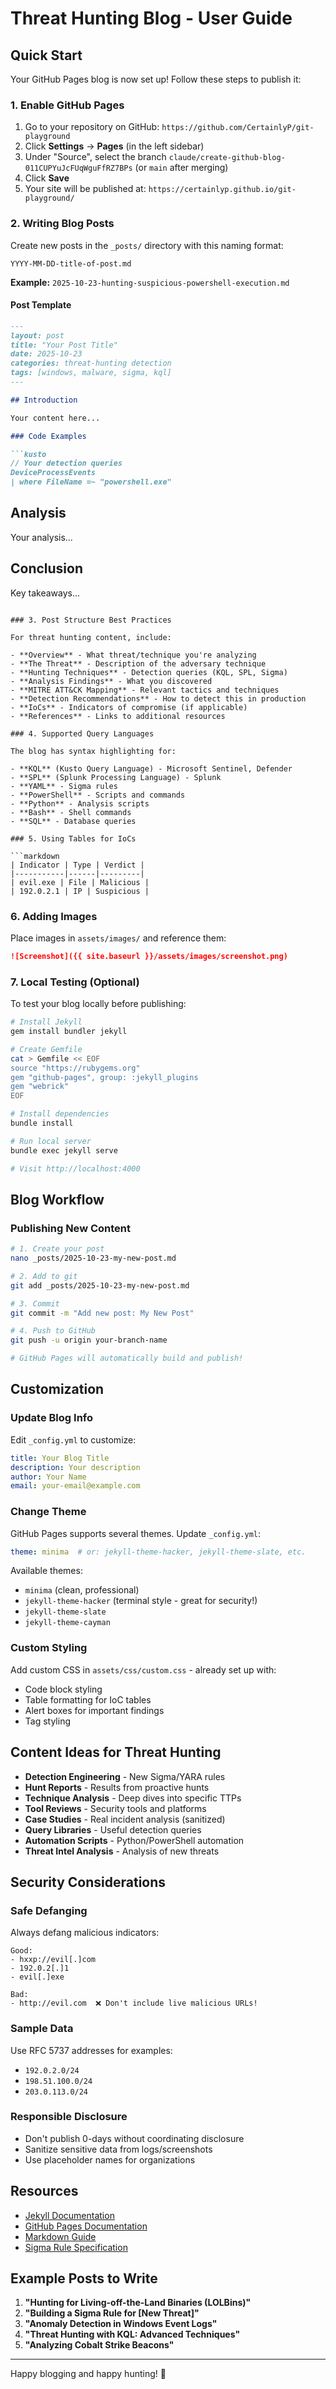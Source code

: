 # Threat Hunting Blog - User Guide

## Quick Start

Your GitHub Pages blog is now set up! Follow these steps to publish it:

### 1. Enable GitHub Pages

1. Go to your repository on GitHub: `https://github.com/CertainlyP/git-playground`
2. Click **Settings** → **Pages** (in the left sidebar)
3. Under "Source", select the branch `claude/create-github-blog-011CUPYuJcFUqWguFfRZ7BPs` (or `main` after merging)
4. Click **Save**
5. Your site will be published at: `https://certainlyp.github.io/git-playground/`

### 2. Writing Blog Posts

Create new posts in the `_posts/` directory with this naming format:

```
YYYY-MM-DD-title-of-post.md
```

**Example:** `2025-10-23-hunting-suspicious-powershell-execution.md`

#### Post Template

```markdown
---
layout: post
title: "Your Post Title"
date: 2025-10-23
categories: threat-hunting detection
tags: [windows, malware, sigma, kql]
---

## Introduction

Your content here...

### Code Examples

```kusto
// Your detection queries
DeviceProcessEvents
| where FileName =~ "powershell.exe"
```

## Analysis

Your analysis...

## Conclusion

Key takeaways...
```

### 3. Post Structure Best Practices

For threat hunting content, include:

- **Overview** - What threat/technique you're analyzing
- **The Threat** - Description of the adversary technique
- **Hunting Techniques** - Detection queries (KQL, SPL, Sigma)
- **Analysis Findings** - What you discovered
- **MITRE ATT&CK Mapping** - Relevant tactics and techniques
- **Detection Recommendations** - How to detect this in production
- **IoCs** - Indicators of compromise (if applicable)
- **References** - Links to additional resources

### 4. Supported Query Languages

The blog has syntax highlighting for:

- **KQL** (Kusto Query Language) - Microsoft Sentinel, Defender
- **SPL** (Splunk Processing Language) - Splunk
- **YAML** - Sigma rules
- **PowerShell** - Scripts and commands
- **Python** - Analysis scripts
- **Bash** - Shell commands
- **SQL** - Database queries

### 5. Using Tables for IoCs

```markdown
| Indicator | Type | Verdict |
|-----------|------|---------|
| evil.exe | File | Malicious |
| 192.0.2.1 | IP | Suspicious |
```

### 6. Adding Images

Place images in `assets/images/` and reference them:

```markdown
![Screenshot]({{ site.baseurl }}/assets/images/screenshot.png)
```

### 7. Local Testing (Optional)

To test your blog locally before publishing:

```bash
# Install Jekyll
gem install bundler jekyll

# Create Gemfile
cat > Gemfile << EOF
source "https://rubygems.org"
gem "github-pages", group: :jekyll_plugins
gem "webrick"
EOF

# Install dependencies
bundle install

# Run local server
bundle exec jekyll serve

# Visit http://localhost:4000
```

## Blog Workflow

### Publishing New Content

```bash
# 1. Create your post
nano _posts/2025-10-23-my-new-post.md

# 2. Add to git
git add _posts/2025-10-23-my-new-post.md

# 3. Commit
git commit -m "Add new post: My New Post"

# 4. Push to GitHub
git push -u origin your-branch-name

# GitHub Pages will automatically build and publish!
```

## Customization

### Update Blog Info

Edit `_config.yml` to customize:

```yaml
title: Your Blog Title
description: Your description
author: Your Name
email: your-email@example.com
```

### Change Theme

GitHub Pages supports several themes. Update `_config.yml`:

```yaml
theme: minima  # or: jekyll-theme-hacker, jekyll-theme-slate, etc.
```

Available themes:
- `minima` (clean, professional)
- `jekyll-theme-hacker` (terminal style - great for security!)
- `jekyll-theme-slate`
- `jekyll-theme-cayman`

### Custom Styling

Add custom CSS in `assets/css/custom.css` - already set up with:
- Code block styling
- Table formatting for IoC tables
- Alert boxes for important findings
- Tag styling

## Content Ideas for Threat Hunting

- **Detection Engineering** - New Sigma/YARA rules
- **Hunt Reports** - Results from proactive hunts
- **Technique Analysis** - Deep dives into specific TTPs
- **Tool Reviews** - Security tools and platforms
- **Case Studies** - Real incident analysis (sanitized)
- **Query Libraries** - Useful detection queries
- **Automation Scripts** - Python/PowerShell automation
- **Threat Intel Analysis** - Analysis of new threats

## Security Considerations

### Safe Defanging

Always defang malicious indicators:

```
Good:
- hxxp://evil[.]com
- 192.0.2[.]1
- evil[.]exe

Bad:
- http://evil.com  ❌ Don't include live malicious URLs!
```

### Sample Data

Use RFC 5737 addresses for examples:
- `192.0.2.0/24`
- `198.51.100.0/24`
- `203.0.113.0/24`

### Responsible Disclosure

- Don't publish 0-days without coordinating disclosure
- Sanitize sensitive data from logs/screenshots
- Use placeholder names for organizations

## Resources

- [Jekyll Documentation](https://jekyllrb.com/docs/)
- [GitHub Pages Documentation](https://docs.github.com/en/pages)
- [Markdown Guide](https://www.markdownguide.org/)
- [Sigma Rule Specification](https://github.com/SigmaHQ/sigma-specification)

## Example Posts to Write

1. **"Hunting for Living-off-the-Land Binaries (LOLBins)"**
2. **"Building a Sigma Rule for [New Threat]"**
3. **"Anomaly Detection in Windows Event Logs"**
4. **"Threat Hunting with KQL: Advanced Techniques"**
5. **"Analyzing Cobalt Strike Beacons"**

---

Happy blogging and happy hunting! 🎯
